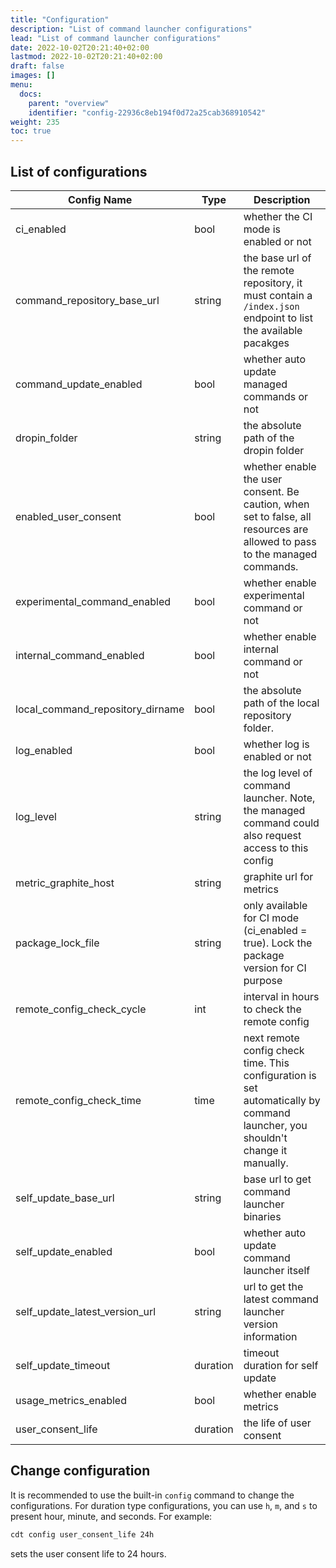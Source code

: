 ```yaml
---
title: "Configuration"
description: "List of command launcher configurations"
lead: "List of command launcher configurations"
date: 2022-10-02T20:21:40+02:00
lastmod: 2022-10-02T20:21:40+02:00
draft: false
images: []
menu:
  docs:
    parent: "overview"
    identifier: "config-22936c8eb194f0d72a25cab368910542"
weight: 235
toc: true
---
```


## List of configurations

| Config Name                      | Type     | Description                                                                                                                   |
|----------------------------------|----------|-------------------------------------------------------------------------------------------------------------------------------|
| ci_enabled                       | bool     | whether the CI mode is enabled or not                                                                                         |
| command_repository_base_url      | string   | the base url of the remote repository, it must contain a `/index.json` endpoint to list the available pacakges                |
| command_update_enabled           | bool     | whether auto update managed commands or not                                                                                   |
| dropin_folder                    | string   | the absolute path of the dropin folder                                                                                        |
| enabled_user_consent             | bool     | whether enable the user consent. Be caution, when set to false, all resources are allowed to pass to the managed commands.    |
| experimental_command_enabled     | bool     | whether enable experimental command or not                                                                                    |
| internal_command_enabled         | bool     | whether enable internal command or not                                                                                        |
| local_command_repository_dirname | bool     | the absolute path of the local repository folder.                                                                             |
| log_enabled                      | bool     | whether log is enabled or not                                                                                                 |
| log_level                        | string   | the log level of command launcher. Note, the managed command could also request access to this config                         |
| metric_graphite_host             | string   | graphite url for metrics                                                                                                      |
| package_lock_file                | string   | only available for CI mode (ci_enabled = true). Lock the package version for CI purpose                                       |
| remote_config_check_cycle        | int      | interval in hours to check the remote config                                                                                  |
| remote_config_check_time         | time     | next remote config check time. This configuration is set automatically by command launcher, you shouldn't change it manually. |
| self_update_base_url             | string   | base url to get command launcher binaries                                                                                     |
| self_update_enabled              | bool     | whether auto update command launcher itself                                                                                   |
| self_update_latest_version_url   | string   | url to get the latest command launcher version information                                                                    |
| self_update_timeout              | duration | timeout duration for self update                                                                                              |
| usage_metrics_enabled            | bool     | whether enable metrics                                                                                                        |
| user_consent_life                | duration | the life of user consent                                                                                                      |



## Change configuration

It is recommended to use the built-in `config` command to change the configurations. For duration type configurations, you can use `h`, `m`, and `s` to present hour, minute, and seconds. For example:

```bash
cdt config user_consent_life 24h
```
sets the user consent life to 24 hours.



